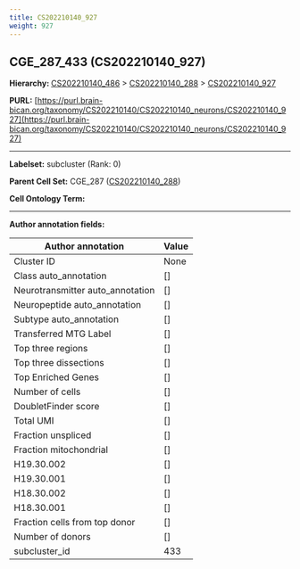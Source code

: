 ```yaml
---
title: CS202210140_927
weight: 927
---
```

## CGE_287_433 (CS202210140_927)
<b>Hierarchy: </b>
[CS202210140_486](../CS202210140_486) >
[CS202210140_288](../CS202210140_288) >
[CS202210140_927](../CS202210140_927)

**PURL:** [https://purl.brain-bican.org/taxonomy/CS202210140/CS202210140_neurons/CS202210140_927](https://purl.brain-bican.org/taxonomy/CS202210140/CS202210140_neurons/CS202210140_927)

---


**Labelset:** subcluster (Rank: 0)

**Parent Cell Set:** CGE_287 ([CS202210140_288](../CS202210140_288))



**Cell Ontology Term:** 

[MARKER GENES.]: #


---

[TRANSFERRED ANNOTATIONS.]: #


[AUTHOR ANNOTATION FIELDS.]: #


**Author annotation fields:**

| Author annotation | Value |
|-------------------|-------|
|Cluster ID|None|
|Class auto_annotation|[]|
|Neurotransmitter auto_annotation|[]|
|Neuropeptide auto_annotation|[]|
|Subtype auto_annotation|[]|
|Transferred MTG Label|[]|
|Top three regions|[]|
|Top three dissections|[]|
|Top Enriched Genes|[]|
|Number of cells|[]|
|DoubletFinder score|[]|
|Total UMI|[]|
|Fraction unspliced|[]|
|Fraction mitochondrial|[]|
|H19.30.002|[]|
|H19.30.001|[]|
|H18.30.002|[]|
|H18.30.001|[]|
|Fraction cells from top donor|[]|
|Number of donors|[]|
|subcluster_id|433|
